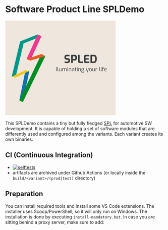 # Software Product Line SPLDemo

![Alt text](doc/_figures/SPLED_logo.png)

This SPLDemo contains a tiny but fully fledged [SPL](https://en.wikipedia.org/wiki/Software_product_line) for automotive SW development. It is capable of holding a set of software modules that are differently used and configured among the variants. Each variant creates its own binaries.

## CI (Continuous Integration)

* [![selftests](https://github.com/avengineers/spldemo/actions/workflows/test.yml/badge.svg)](https://github.com/avengineers/spldemo/actions/workflows/test.yml)
* artifacts are archived under Github Actions (or locally inside the `build/<variant>/(prod|test)` directory)

## Preparation

You can install required tools and install some VS Code extensions. The installer uses Scoop/PowerShell, so it will only run on Windows. The installation is done by executing `install-mandatory.bat`. In case you are sitting behind a proxy server, make sure to add:

